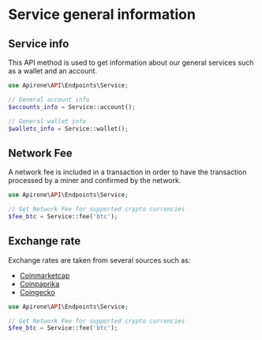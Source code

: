 # Service general information

## Service info

This API method is used to get information about our general services such as a wallet and an account.

```php
use Apirone\API\Endpoints\Service;

// General account info
$accounts_info = Service::account();

// General wallet info
$wallets_info = Service::wallet();

```

## Network Fee

A network fee is included in a transaction in order to have the transaction processed by a miner and confirmed by the network.

```php
use Apirone\API\Endpoints\Service;

// Get Network Fee for supported crypto currencies
$fee_btc = Service::fee('btc');

```

## Exchange rate

Exchange rates are taken from several sources such as:

- [Coinmarketcap](https://coinmarketcap.com/)
- [Coinpaprika](https://coinpaprika.com/)
- [Coingecko](https://www.coingecko.com/)

```php
use Apirone\API\Endpoints\Service;

// Get Network Fee for supported crypto currencies
$fee_btc = Service::fee('btc');

```

